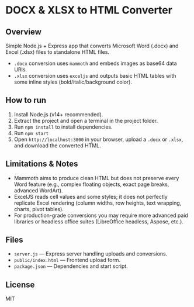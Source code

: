 # DOCX & XLSX to HTML Converter

## Overview
Simple Node.js + Express app that converts Microsoft Word (.docx) and Excel (.xlsx) files to standalone HTML files.
- `.docx` conversion uses `mammoth` and embeds images as base64 data URIs.
- `.xlsx` conversion uses `exceljs` and outputs basic HTML tables with some inline styles (bold/italic/background color).

## How to run
1. Install Node.js (v14+ recommended).
2. Extract the project and open a terminal in the project folder.
3. Run `npm install` to install dependencies.
4. Run `npm start`
5. Open `http://localhost:3000` in your browser, upload a `.docx` or `.xlsx`, and download the converted HTML.

## Limitations & Notes
- Mammoth aims to produce clean HTML but does not preserve every Word feature (e.g., complex floating objects, exact page breaks, advanced WordArt).
- ExcelJS reads cell values and some styles; it does not perfectly replicate Excel rendering (column widths, row heights, text wrapping, charts, pivot tables).
- For production-grade conversions you may require more advanced paid libraries or headless office suites (LibreOffice headless, Aspose, etc.).

## Files
- `server.js` — Express server handling uploads and conversions.
- `public/index.html` — Frontend upload form.
- `package.json` — Dependencies and start script.

## License
MIT
